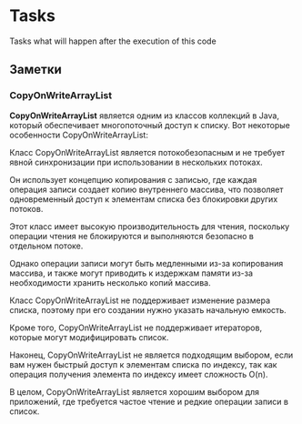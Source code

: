 # Tasks
Tasks what will happen after the execution of this code
## Заметки
### CopyOnWriteArrayList
**CopyOnWriteArrayList** является одним из классов коллекций в Java, который обеспечивает многопоточный доступ к списку. Вот некоторые особенности CopyOnWriteArrayList:

Класс CopyOnWriteArrayList является потокобезопасным и не требует явной синхронизации при использовании в нескольких потоках.

Он использует концепцию копирования с записью, где каждая операция записи создает копию внутреннего массива, что позволяет одновременный доступ к элементам списка без блокировки других потоков.

Этот класс имеет высокую производительность для чтения, поскольку операции чтения не блокируются и выполняются безопасно в отдельном потоке.

Однако операции записи могут быть медленными из-за копирования массива, и также могут приводить к издержкам памяти из-за необходимости хранить несколько копий массива.

Класс CopyOnWriteArrayList не поддерживает изменение размера списка, поэтому при его создании нужно указать начальную емкость.

Кроме того, CopyOnWriteArrayList не поддерживает итераторов, которые могут модифицировать список.

Наконец, CopyOnWriteArrayList не является подходящим выбором, если вам нужен быстрый доступ к элементам списка по индексу, так как операция получения элемента по индексу имеет сложность O(n).

В целом, CopyOnWriteArrayList является хорошим выбором для приложений, где требуется частое чтение и редкие операции записи в список.
